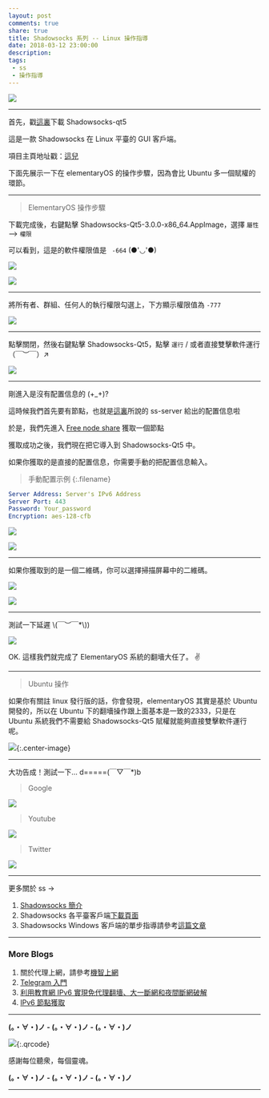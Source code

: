 ```yaml
---
layout: post
comments: true
share: true
title: Shadowsocks 系列 -- Linux 操作指導
date: 2018-03-12 23:00:00
description: 
tags:
 - ss
 - 操作指導
---
```


![](http://telegra.ph/file/901fff5e3b7611cfeb4d7.png)

---

首先，戳[這裏](https://github.com/shadowsocks/shadowsocks-qt5/releases)下載 Shadowsocks-qt5

這是一款 Shadowsocks 在 Linux 平臺的 GUI 客戶端。

項目主頁地址戳：[這兒](https://github.com/shadowsocks/shadowsocks-qt5)

下面先展示一下在 elementaryOS 的操作步驟，因為會比 Ubuntu 多一個賦權的環節。

---

> ElementaryOS 操作步驟

下載完成後，右鍵點擊 Shadowsocks-Qt5-3.0.0-x86_64.AppImage，選擇 `屬性` --> `權限`

可以看到，這是的軟件權限值是 ` -664`  (●'◡'●)

![](http://telegra.ph/file/74c61dcd8c50a7be3f247.png)

![](http://telegra.ph/file/35b56c759d32055d655c7.png)

---

將所有者、群組、任何人的執行權限勾選上，下方顯示權限值為 `-777`

![](http://telegra.ph/file/8f74aa3837e397ff411b7.png)

---

點擊關閉，然後右鍵點擊 Shadowsocks-Qt5，點擊 `運行` / 或者直接雙擊軟件運行 （￣︶￣）↗

![](http://telegra.ph/file/963355656b33becd9b3af.png)

---

剛進入是沒有配置信息的  (+_+)?

這時候我們首先要有節點，也就是[這裏](http://test007.gq/ss-intro)所說的 ss-server 給出的配置信息啦

於是，我們先進入 [Free node share](http://test007.gq/Free-node-share) 獲取一個節點

獲取成功之後，我們現在把它導入到 Shadowsocks-Qt5 中。

如果你獲取的是直接的配置信息，你需要手動的把配置信息輸入。

> 手動配置示例
{:.filename}
```yml
Server Address: Server's IPv6 Address
Server Port: 443
Password: Your_password
Encryption: aes-128-cfb
```

![](http://telegra.ph/file/2c0eb252cf6923009e033.png)

![](http://telegra.ph/file/b5d72ff66cdfd48a274cd.png)

---

如果你獲取到的是一個二維碼，你可以選擇掃描屏幕中的二維碼。

![](http://telegra.ph/file/722f17ee6140bd538feeb.png)

![](http://telegra.ph/file/8691fcfa0a47b716faaa1.png)

---

測試一下延遲 \\(￣︶￣*\\))

![](http://telegra.ph/file/f4dfd75086d091263da0d.png)

OK. 這樣我們就完成了 ElementaryOS 系統的翻墻大任了。 ✌

---

> Ubuntu 操作

如果你有關註 linux 發行版的話，你會發現，elementaryOS 其實是基於 Ubuntu 開發的，所以在 Ubuntu 下的翻墻操作跟上面基本是一致的2333，只是在 Ubuntu 系統我們不需要給 Shadowsocks-Qt5 賦權就能夠直接雙擊軟件運行呢。

![](http://telegra.ph/file/fe3d9fca1810eacfd2d9b.png){:.center-image}

---

大功告成！測試一下... d=====(￣▽￣*)b

> Google

![](http://telegra.ph/file/ad4de590c8a650a662ba9.png)

> Youtube

![](http://telegra.ph/file/6d948d793ed07745bcc2d.png)

> Twitter

![](http://telegra.ph/file/789bcc8293cf9d40cf0d6.png)

---

更多關於 ss ->

1. [Shadowsocks 簡介](http://test007.gq/ss-intro)
2. Shadowsocks 各平臺客戶端[下載頁面](http://test007.gq/ss-download)
3. Shadowsocks Windows 客戶端的單步指導請參考[這篇文章](http://test007.gq/ss-cmd)

---

### More Blogs

1. 關於代理上網，請參考[機智上網](http://test007.gq/surf-the-real)
2. [Telegram 入門](http://test007.gq/Telegram)
3. [利用教育網 IPv6 實現免代理翻墻、大一斷網和夜間斷網破解](http://test007.gq/IPV6-edu)
4. [IPv6 節點獲取](http://test007.gq/IPV6-node)

---

**(。・∀・)ノ - (。・∀・)ノ - (。・∀・)ノ**

![](http://telegra.ph/file/266899c5402c9ebb14269.png){:.qrcode}

感謝每位聽衆，每個靈魂。

**(。・∀・)ノ - (。・∀・)ノ - (。・∀・)ノ**

---